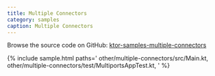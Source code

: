 ```yaml
---
title: Multiple Connectors
category: samples
caption: Multiple Connectors
---
```


Browse the source code on GitHub: [ktor-samples-multiple-connectors](https://github.com/ktorio/ktor-samples/tree/master/generic/samples/multiple-connectors)

{% include sample.html paths='
    other/multiple-connectors/src/Main.kt,
    other/multiple-connectors/test/MultiportsAppTest.kt,
' %}
